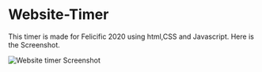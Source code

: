 # Website-Timer
This timer is made for Felicific 2020 using html,CSS and Javascript.
Here is the Screenshot.


![Website timer Screenshot](https://user-images.githubusercontent.com/48133426/70844143-c50fd980-1e62-11ea-9547-b800fd9aa5bb.jpeg)
